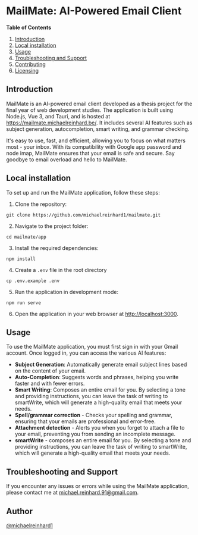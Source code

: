 # MailMate: AI-Powered Email Client

**Table of Contents**

1.  [Introduction](#introduction)
2.  [Local installation](#local-installation)
3.  [Usage](#usage)
4.  [Troubleshooting and Support](#troubleshooting-and-support)
5.  [Contributing](#contributing)
6.  [Licensing](#licensing)

## Introduction

MailMate is an AI-powered email client developed as a thesis project for the final year of web development studies. The application is built using Node.js, Vue 3, and Tauri, and is hosted at <https://mailmate.michaelreinhard.be/>. It includes several AI features such as subject generation, autocompletion, smart writing, and grammar checking.

It's easy to use, fast, and efficient, allowing you to focus on what matters most - your inbox. With its compatibility with Google app password and node imap, MailMate ensures that your email is safe and secure. Say goodbye to email overload and hello to MailMate.

## Local installation

To set up and run the MailMate application, follow these steps:

1.  Clone the repository:

<!---->

    git clone https://github.com/michaelreinhard1/mailmate.git

2.  Navigate to the project folder:

<!---->

    cd mailmate/app

3.  Install the required dependencies:

<!---->

    npm install

4.  Create a `.env` file in the root directory

<!---->

    cp .env.example .env

5.  Run the application in development mode:

<!---->

    npm run serve

6.  Open the application in your web browser at <http://localhost:3000>.

## Usage

To use the MailMate application, you must first sign in with your Gmail account. Once logged in, you can access the various AI features:

- **Subject Generation**: Automatically generate email subject lines based on the content of your email.
- **Auto-Completion**: Suggests words and phrases, helping you write faster and with fewer errors.
- **Smart Writing**: Composes an entire email for you. By selecting a tone and providing instructions, you can leave the task of writing to smartWrite, which will generate a high-quality email that meets your needs.
- **Spell/grammar correction** - Checks your spelling and grammar, ensuring that your emails are professional and error-free.
- **Attachment detection** - Alerts you when you forget to attach a file to your email, preventing you from sending an incomplete message.
- **smartWrite** - composes an entire email for you. By selecting a tone and providing instructions, you can leave the task of writing to smartWrite, which will generate a high-quality email that meets your needs.

## Troubleshooting and Support

If you encounter any issues or errors while using the MailMate application, please contact me at <michael.reinhard.91@gmail.com>.

## Author

[@michaelreinhard1](https://github.com/michaelreinhard1)
